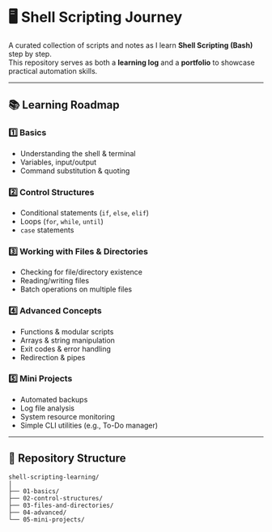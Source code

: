 # 🖥️ Shell Scripting Journey  

A curated collection of scripts and notes as I learn **Shell Scripting (Bash)** step by step.  
This repository serves as both a **learning log** and a **portfolio** to showcase practical automation skills.

---

## 📚 Learning Roadmap  

### 1️⃣ Basics  
- Understanding the shell & terminal  
- Variables, input/output  
- Command substitution & quoting  

### 2️⃣ Control Structures  
- Conditional statements (`if`, `else`, `elif`)  
- Loops (`for`, `while`, `until`)  
- `case` statements  

### 3️⃣ Working with Files & Directories  
- Checking for file/directory existence  
- Reading/writing files  
- Batch operations on multiple files  

### 4️⃣ Advanced Concepts  
- Functions & modular scripts  
- Arrays & string manipulation  
- Exit codes & error handling  
- Redirection & pipes  

### 5️⃣ Mini Projects  
- Automated backups  
- Log file analysis  
- System resource monitoring  
- Simple CLI utilities (e.g., To-Do manager)  

---

## 📂 Repository Structure  

```plaintext
shell-scripting-learning/
│
├── 01-basics/
├── 02-control-structures/
├── 03-files-and-directories/
├── 04-advanced/
└── 05-mini-projects/
